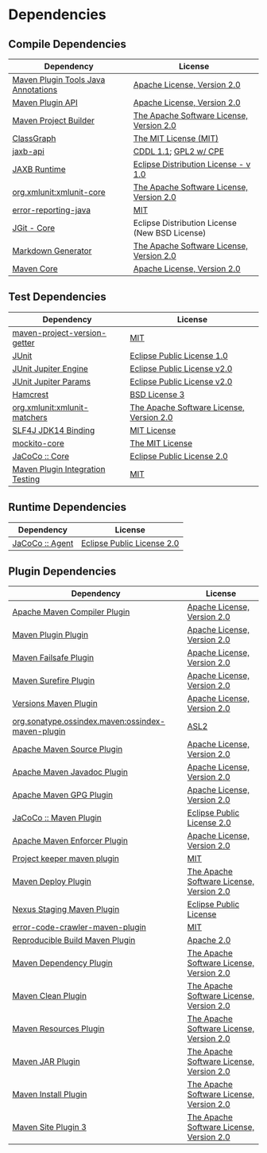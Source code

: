 <!-- @formatter:off -->
# Dependencies

## Compile Dependencies

| Dependency                               | License                                        |
| ---------------------------------------- | ---------------------------------------------- |
| [Maven Plugin Tools Java Annotations][0] | [Apache License, Version 2.0][1]               |
| [Maven Plugin API][2]                    | [Apache License, Version 2.0][1]               |
| [Maven Project Builder][4]               | [The Apache Software License, Version 2.0][5]  |
| [ClassGraph][6]                          | [The MIT License (MIT)][7]                     |
| [jaxb-api][8]                            | [CDDL 1.1][9]; [GPL2 w/ CPE][9]                |
| [JAXB Runtime][11]                       | [Eclipse Distribution License - v 1.0][12]     |
| [org.xmlunit:xmlunit-core][13]           | [The Apache Software License, Version 2.0][5]  |
| [error-reporting-java][15]               | [MIT][16]                                      |
| [JGit - Core][17]                        | Eclipse Distribution License (New BSD License) |
| [Markdown Generator][18]                 | [The Apache Software License, Version 2.0][5]  |
| [Maven Core][20]                         | [Apache License, Version 2.0][1]               |

## Test Dependencies

| Dependency                             | License                                       |
| -------------------------------------- | --------------------------------------------- |
| [maven-project-version-getter][22]     | [MIT][16]                                     |
| [JUnit][24]                            | [Eclipse Public License 1.0][25]              |
| [JUnit Jupiter Engine][26]             | [Eclipse Public License v2.0][27]             |
| [JUnit Jupiter Params][26]             | [Eclipse Public License v2.0][27]             |
| [Hamcrest][30]                         | [BSD License 3][31]                           |
| [org.xmlunit:xmlunit-matchers][13]     | [The Apache Software License, Version 2.0][5] |
| [SLF4J JDK14 Binding][34]              | [MIT License][35]                             |
| [mockito-core][36]                     | [The MIT License][37]                         |
| [JaCoCo :: Core][38]                   | [Eclipse Public License 2.0][39]              |
| [Maven Plugin Integration Testing][40] | [MIT][16]                                     |

## Runtime Dependencies

| Dependency            | License                          |
| --------------------- | -------------------------------- |
| [JaCoCo :: Agent][38] | [Eclipse Public License 2.0][39] |

## Plugin Dependencies

| Dependency                                              | License                                       |
| ------------------------------------------------------- | --------------------------------------------- |
| [Apache Maven Compiler Plugin][44]                      | [Apache License, Version 2.0][1]              |
| [Maven Plugin Plugin][46]                               | [Apache License, Version 2.0][1]              |
| [Maven Failsafe Plugin][48]                             | [Apache License, Version 2.0][1]              |
| [Maven Surefire Plugin][50]                             | [Apache License, Version 2.0][1]              |
| [Versions Maven Plugin][52]                             | [Apache License, Version 2.0][1]              |
| [org.sonatype.ossindex.maven:ossindex-maven-plugin][54] | [ASL2][5]                                     |
| [Apache Maven Source Plugin][56]                        | [Apache License, Version 2.0][1]              |
| [Apache Maven Javadoc Plugin][58]                       | [Apache License, Version 2.0][1]              |
| [Apache Maven GPG Plugin][60]                           | [Apache License, Version 2.0][5]              |
| [JaCoCo :: Maven Plugin][38]                            | [Eclipse Public License 2.0][39]              |
| [Apache Maven Enforcer Plugin][64]                      | [Apache License, Version 2.0][1]              |
| [Project keeper maven plugin][66]                       | [MIT][16]                                     |
| [Maven Deploy Plugin][68]                               | [The Apache Software License, Version 2.0][5] |
| [Nexus Staging Maven Plugin][70]                        | [Eclipse Public License][25]                  |
| [error-code-crawler-maven-plugin][72]                   | [MIT][16]                                     |
| [Reproducible Build Maven Plugin][74]                   | [Apache 2.0][5]                               |
| [Maven Dependency Plugin][76]                           | [The Apache Software License, Version 2.0][5] |
| [Maven Clean Plugin][78]                                | [The Apache Software License, Version 2.0][5] |
| [Maven Resources Plugin][80]                            | [The Apache Software License, Version 2.0][5] |
| [Maven JAR Plugin][82]                                  | [The Apache Software License, Version 2.0][5] |
| [Maven Install Plugin][84]                              | [The Apache Software License, Version 2.0][5] |
| [Maven Site Plugin 3][86]                               | [The Apache Software License, Version 2.0][5] |

[38]: https://www.eclemma.org/jacoco/index.html
[66]: https://github.com/exasol/project-keeper-maven-plugin
[15]: https://github.com/exasol/error-reporting-java
[5]: http://www.apache.org/licenses/LICENSE-2.0.txt
[11]: https://eclipse-ee4j.github.io/jaxb-ri/
[50]: https://maven.apache.org/surefire/maven-surefire-plugin/
[78]: http://maven.apache.org/plugins/maven-clean-plugin/
[16]: https://opensource.org/licenses/MIT
[36]: https://github.com/mockito/mockito
[4]: http://maven.apache.org/
[22]: https://github.com/exasol/maven-project-version-getter
[52]: http://www.mojohaus.org/versions-maven-plugin/
[31]: http://opensource.org/licenses/BSD-3-Clause
[44]: https://maven.apache.org/plugins/maven-compiler-plugin/
[9]: https://oss.oracle.com/licenses/CDDL+GPL-1.1
[60]: http://maven.apache.org/plugins/maven-gpg-plugin/
[18]: https://github.com/Steppschuh/Java-Markdown-Generator
[24]: http://junit.org
[39]: https://www.eclipse.org/legal/epl-2.0/
[13]: https://www.xmlunit.org/
[20]: https://maven.apache.org/ref/3.6.3/maven-core/
[74]: http://zlika.github.io/reproducible-build-maven-plugin
[35]: http://www.opensource.org/licenses/mit-license.php
[6]: https://github.com/classgraph/classgraph
[37]: https://github.com/mockito/mockito/blob/release/3.x/LICENSE
[8]: https://github.com/eclipse-ee4j/jaxb-api
[26]: https://junit.org/junit5/
[46]: https://maven.apache.org/plugin-tools/maven-plugin-plugin
[56]: https://maven.apache.org/plugins/maven-source-plugin/
[30]: http://hamcrest.org/JavaHamcrest/
[34]: http://www.slf4j.org
[80]: http://maven.apache.org/plugins/maven-resources-plugin/
[0]: https://maven.apache.org/plugin-tools/maven-plugin-annotations
[70]: http://www.sonatype.com/public-parent/nexus-maven-plugins/nexus-staging/nexus-staging-maven-plugin/
[48]: https://maven.apache.org/surefire/maven-failsafe-plugin/
[76]: http://maven.apache.org/plugins/maven-dependency-plugin/
[7]: http://opensource.org/licenses/MIT
[25]: http://www.eclipse.org/legal/epl-v10.html
[2]: https://maven.apache.org/ref/3.6.3/maven-plugin-api/
[82]: http://maven.apache.org/plugins/maven-jar-plugin/
[12]: http://www.eclipse.org/org/documents/edl-v10.php
[1]: https://www.apache.org/licenses/LICENSE-2.0.txt
[64]: https://maven.apache.org/enforcer/maven-enforcer-plugin/
[27]: https://www.eclipse.org/legal/epl-v20.html
[84]: http://maven.apache.org/plugins/maven-install-plugin/
[54]: https://sonatype.github.io/ossindex-maven/maven-plugin/
[17]: https://www.eclipse.org/jgit/
[40]: https://github.com/exasol/maven-plugin-integration-testing
[68]: http://maven.apache.org/plugins/maven-deploy-plugin/
[86]: http://maven.apache.org/plugins/maven-site-plugin/
[58]: https://maven.apache.org/plugins/maven-javadoc-plugin/
[72]: https://github.com/exasol/error-code-crawler-maven-plugin
